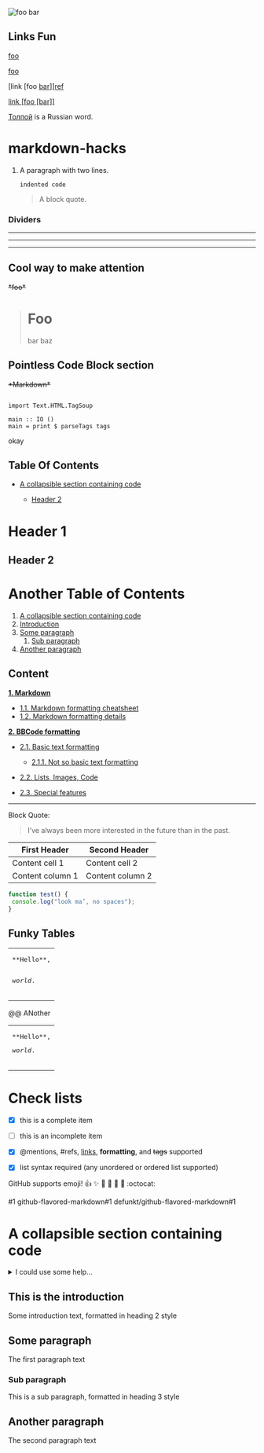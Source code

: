 
<p><img src="https://api.timeforkids.com/wp-content/uploads/2020/02/feature-cover_-train-k1.jpg" alt="foo bar" title="train &amp; tracks" /></p>


## Links Fun
<p><a href="/url" title="title">foo</a></p>

[foo][bar]

[bar]: /url "title"


[link [foo [bar]]][ref]

[ref]: /uri


<p><a href="/uri">link [foo [bar]]</a></p>


[Толпой][Толпой] is a Russian word.

[ТОЛПОЙ]: /url




# markdown-hacks



<ol>
<li>
<p>A paragraph
with two lines.</p>
<pre><code>indented code
</code></pre>
<blockquote>
<p>A block quote.</p>
</blockquote>
</li>
</ol>

### Dividers
***
---
___

## Cool way to make attention 

<del>
  *foo*
</del>


<blockquote>
<h1>Foo</h1>
<p>bar
baz</p>
</blockquote>

## Pointless Code Block section
<del>
*Markdown*
</del>

<pre language="haskell"><code>
import Text.HTML.TagSoup

main :: IO ()
main = print $ parseTags tags
</code></pre>
<p>okay</p>

## Table Of Contents
<div class="toc">
  <ul>
    <li><a href="#a-collapsible-section-containing-code">A collapsible section containing code</a></li>
      <ul>
        <li><a href="#header-2">Header 2</a></li>
      </ul>
  </ul>
</div>
<h1 id="header-1">Header 1</h1>
<h2 id="header-2">Header 2</h2>



# Another Table of Contents
1. [A collapsible section containing code](#a-collapsible-section-containing-code)
2. [Introduction](#introduction)
3. [Some paragraph](#paragraph1)
    1. [Sub paragraph](#subparagraph1)
4. [Another paragraph](#paragraph2)

## Content

**[1. Markdown](#heading--1)**

  * [1.1. Markdown formatting cheatsheet](#heading--1-1)
  * [1.2. Markdown formatting details](#heading--1-2)

**[2. BBCode formatting](#heading--2)**

  * [2.1. Basic text formatting](#heading--2-1)

      * [2.1.1. Not so basic text formatting](#heading--2-1-1)

  * [2.2. Lists, Images, Code](#heading--2-2)
  * [2.3. Special features](#heading--2-3)

----


Block Quote:
> I’ve always been more interested
> in the future than in the past.


First Header | Second Header
------------ | -------------
Content cell 1 | Content cell 2
Content column 1 | Content column 2

```javascript
function test() {
 console.log("look ma’, no spaces");
}
```

## Funky Tables
<table><tr><td>
<pre>
**Hello**,

_world_.
</pre>
</td></tr></table>

@@ ANother
<table><tr><td>
<pre>
**Hello**,
<p><em>world</em>.
</pre></p>
</td></tr></table>



# Check lists
- [x] this is a complete item
- [ ] this is an incomplete item
- [x] @mentions, #refs, [links](),
**formatting**, and <del>tags</del>
supported
- [x] list syntax required (any
unordered or ordered list
supported)


GitHub supports emoji!
:+1: :sparkles: :camel: :tada:
:rocket: :metal: :octocat: 

#1
github-flavored-markdown#1
defunkt/github-flavored-markdown#1

# A collapsible section containing code

<details>
<summary>I could use some help...</summary>
<p>

```c#
public class Order
{
    public int OrderId { get; set; }
    public int CustomerId { get; set; }

    public List<int> Products { get; set; }
}
```

</p>
</details>  


## This is the introduction <a name="introduction"></a>
Some introduction text, formatted in heading 2 style

## Some paragraph <a name="paragraph1"></a>
The first paragraph text

### Sub paragraph <a name="subparagraph1"></a>
This is a sub paragraph, formatted in heading 3 style

## Another paragraph <a name="paragraph2"></a>
The second paragraph text
